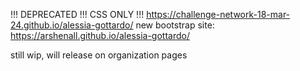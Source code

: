 !!! DEPRECATED !!! CSS ONLY !!! https://challenge-network-18-mar-24.github.io/alessia-gottardo/
new bootstrap site: https://arshenall.github.io/alessia-gottardo/

still wip, will release on organization pages
